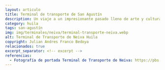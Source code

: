 ```yaml
---
layout: articulo
title: Terminal de transporte de San Agustín
description: Un viaje a un impresionante pasado lleno de arte y cultura en las montañas del Huila
category: huila
tags: san-agustín
img: img/terminales/neiva/terminal-transporte-neiva.webp
alt: Terminal de Transporte de Neiva Huila
copyright: Julian Andres Franco Bedoya
relacionados: true
excerpt_separator: <!-- excerpt -->
referencias:
  - Fotografía de portada Terminal de Transporte de Neiva: https://pbs.twimg.com/media/Cpx2rWGWIAEwJbC?format=jpg&name=medium
---
```

